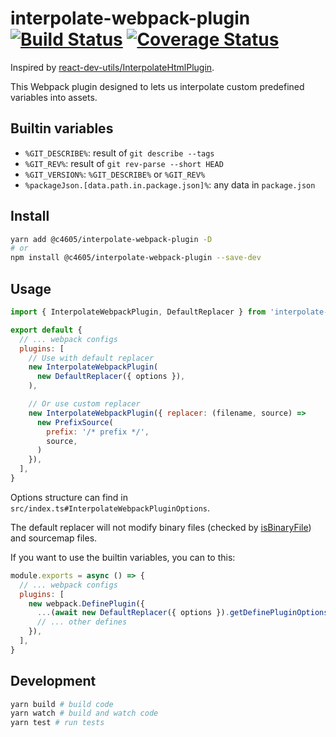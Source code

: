 # interpolate-webpack-plugin [![Build Status](https://travis-ci.com/bolasblack/interpolate-webpack-plugin.svg?branch=master)](https://travis-ci.com/bolasblack/interpolate-webpack-plugin) [![Coverage Status](https://coveralls.io/repos/github/bolasblack/interpolate-webpack-plugin/badge.svg?branch=master)](https://coveralls.io/github/bolasblack/interpolate-webpack-plugin?branch=master)

Inspired by [react-dev-utils/InterpolateHtmlPlugin](https://github.com/facebook/create-react-app/blob/next/packages/react-dev-utils/InterpolateHtmlPlugin.js).

This Webpack plugin designed to lets us interpolate custom predefined variables into assets.

## Builtin variables

- `%GIT_DESCRIBE%`: result of `git describe --tags`
- `%GIT_REV%`: result of `git rev-parse --short HEAD`
- `%GIT_VERSION%`: `%GIT_DESCRIBE%` or `%GIT_REV%`
- `%packageJson.[data.path.in.package.json]%`: any data in `package.json`

## Install

```bash
yarn add @c4605/interpolate-webpack-plugin -D
# or
npm install @c4605/interpolate-webpack-plugin --save-dev
```

## Usage

```js
import { InterpolateWebpackPlugin, DefaultReplacer } from 'interpolate-webpack-plugin'

export default {
  // ... webpack configs
  plugins: [
    // Use with default replacer
    new InterpolateWebpackPlugin(
      new DefaultReplacer({ options }),
    ),

    // Or use custom replacer
    new InterpolateWebpackPlugin({ replacer: (filename, source) =>
      new PrefixSource(
        prefix: '/* prefix */',
        source,
      )
    }),
  ],
}
```

Options structure can find in `src/index.ts#InterpolateWebpackPluginOptions`.

The default replacer will not modify binary files (checked by [isBinaryFile](https://github.com/gjtorikian/isBinaryFile)) and sourcemap files.

If you want to use the builtin variables, you can to this:

```js
module.exports = async () => {
  // ... webpack configs
  plugins: [
    new webpack.DefinePlugin({
      ...(await new DefaultReplacer({ options }).getDefinePluginOptions()),
      // ... other defines
    }),
  ],
}
```

## Development

```bash
yarn build # build code
yarn watch # build and watch code
yarn test # run tests
```

